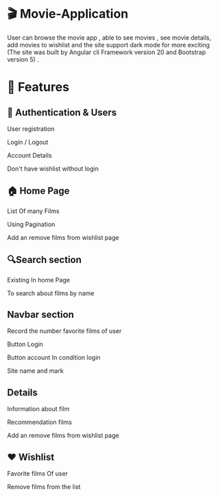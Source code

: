 # 🎬 Movie-Application

User can browse the movie app , able to see movies , see movie details, add movies to wishlist and the site support dark mode for more exciting (The site was built by Angular cli Framework version 20 and Bootstrap version 5) .

# 🚀 Features
## 🔑 Authentication & Users
User registration

Login / Logout

Account Details

Don't have wishlist without login

## 🏠 Home Page
List Of many Films

Using Pagination

Add an remove films from wishlist page


## 🔍Search section
Existing In home Page 

To search about films by name

##  Navbar section

Record the number favorite films of user

Button Login

Button account In condition login

Site name and mark

## Details
Information about film

Recommendation films

Add an remove films from wishlist page

## ❤️ Wishlist
Favorite films Of user

Remove films from the list



